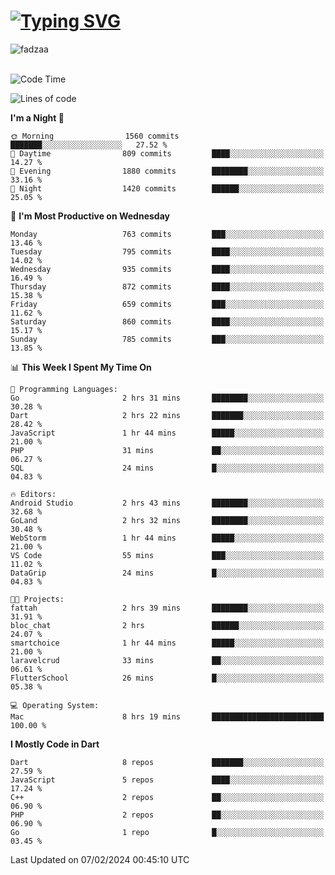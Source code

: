
<h1 align="left"><a href="https://git.io/typing-svg"><img src="https://readme-typing-svg.demolab.com?font=Fira+Code&pause=1000&color=F7F7F7&random=false&width=600&lines=Hi+%F0%9F%91%8B%2C+I'm+Fattah+Anggit+Al+Dzakwan;Junior+Software+Developer+from+SMK+Raden+Umar+Said" alt="Typing SVG" /></a></h1>


<div align="left" display="flex"> 
  <img src="https://komarev.com/ghpvc/?username=fadzaa&label=Profile%20views&color=0e75b6&style=flat" alt="fadzaa" /> 
</div>

<br/>

<!--START_SECTION:waka-->
![Code Time](http://img.shields.io/badge/Code%20Time-316%20hrs%2028%20mins-blue)

![Lines of code](https://img.shields.io/badge/From%20Hello%20World%20I%27ve%20Written-949.0%20thousand%20lines%20of%20code-blue)

**I'm a Night 🦉** 

```text
🌞 Morning                1560 commits        ███████░░░░░░░░░░░░░░░░░░   27.52 % 
🌆 Daytime                809 commits         ████░░░░░░░░░░░░░░░░░░░░░   14.27 % 
🌃 Evening                1880 commits        ████████░░░░░░░░░░░░░░░░░   33.16 % 
🌙 Night                  1420 commits        ██████░░░░░░░░░░░░░░░░░░░   25.05 % 
```
📅 **I'm Most Productive on Wednesday** 

```text
Monday                   763 commits         ███░░░░░░░░░░░░░░░░░░░░░░   13.46 % 
Tuesday                  795 commits         ████░░░░░░░░░░░░░░░░░░░░░   14.02 % 
Wednesday                935 commits         ████░░░░░░░░░░░░░░░░░░░░░   16.49 % 
Thursday                 872 commits         ████░░░░░░░░░░░░░░░░░░░░░   15.38 % 
Friday                   659 commits         ███░░░░░░░░░░░░░░░░░░░░░░   11.62 % 
Saturday                 860 commits         ████░░░░░░░░░░░░░░░░░░░░░   15.17 % 
Sunday                   785 commits         ███░░░░░░░░░░░░░░░░░░░░░░   13.85 % 
```


📊 **This Week I Spent My Time On** 

```text
💬 Programming Languages: 
Go                       2 hrs 31 mins       ████████░░░░░░░░░░░░░░░░░   30.28 % 
Dart                     2 hrs 22 mins       ███████░░░░░░░░░░░░░░░░░░   28.42 % 
JavaScript               1 hr 44 mins        █████░░░░░░░░░░░░░░░░░░░░   21.00 % 
PHP                      31 mins             ██░░░░░░░░░░░░░░░░░░░░░░░   06.27 % 
SQL                      24 mins             █░░░░░░░░░░░░░░░░░░░░░░░░   04.83 % 

🔥 Editors: 
Android Studio           2 hrs 43 mins       ████████░░░░░░░░░░░░░░░░░   32.68 % 
GoLand                   2 hrs 32 mins       ████████░░░░░░░░░░░░░░░░░   30.48 % 
WebStorm                 1 hr 44 mins        █████░░░░░░░░░░░░░░░░░░░░   21.00 % 
VS Code                  55 mins             ███░░░░░░░░░░░░░░░░░░░░░░   11.02 % 
DataGrip                 24 mins             █░░░░░░░░░░░░░░░░░░░░░░░░   04.83 % 

🐱‍💻 Projects: 
fattah                   2 hrs 39 mins       ████████░░░░░░░░░░░░░░░░░   31.91 % 
bloc_chat                2 hrs               ██████░░░░░░░░░░░░░░░░░░░   24.07 % 
smartchoice              1 hr 44 mins        █████░░░░░░░░░░░░░░░░░░░░   21.00 % 
laravelcrud              33 mins             ██░░░░░░░░░░░░░░░░░░░░░░░   06.61 % 
FlutterSchool            26 mins             █░░░░░░░░░░░░░░░░░░░░░░░░   05.38 % 

💻 Operating System: 
Mac                      8 hrs 19 mins       █████████████████████████   100.00 % 
```

**I Mostly Code in Dart** 

```text
Dart                     8 repos             ███████░░░░░░░░░░░░░░░░░░   27.59 % 
JavaScript               5 repos             ████░░░░░░░░░░░░░░░░░░░░░   17.24 % 
C++                      2 repos             ██░░░░░░░░░░░░░░░░░░░░░░░   06.90 % 
PHP                      2 repos             ██░░░░░░░░░░░░░░░░░░░░░░░   06.90 % 
Go                       1 repo              █░░░░░░░░░░░░░░░░░░░░░░░░   03.45 % 
```




 Last Updated on 07/02/2024 00:45:10 UTC
<!--END_SECTION:waka-->
